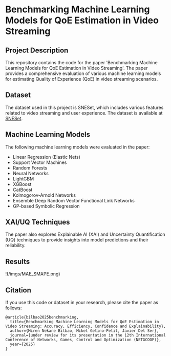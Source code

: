 
# Benchmarking Machine Learning Models for QoE Estimation in Video Streaming

## Project Description
This repository contains the code for the paper 'Benchmarking Machine Learning Models for QoE Estimation in Video Streaming'. The paper provides a comprehensive evaluation of various machine learning models for estimating Quality of Experience (QoE) in video streaming scenarios.

## Dataset
The dataset used in this project is SNESet, which includes various features related to video streaming and user experience. The dataset is available at [SNESet](https://github.com/YananLi18/SNESet).

## Machine Learning Models
The following machine learning models were evaluated in the paper:
- Linear Regression (Elastic Nets)
- Support Vector Machines
- Random Forests
- Neural Networks
- LightGBM
- XGBoost
- CatBoost
- Kolmogorov-Arnold Networks
- Ensemble Deep Random Vector Functional Link Networks
- GP-based Symbolic Regression

## XAI/UQ Techniques
The paper also explores Explainable AI (XAI) and Uncertainty Quantification (UQ) techniques to provide insights into model predictions and their reliability. 

## Results

!(/imgs/MAE_SMAPE.png)

## Citation
If you use this code or dataset in your research, please cite the paper as follows:
```
@article{bilbao2025benchmarking,
  title={Benchmarking Machine Learning Models for QoE Estimation in Video Streaming: Accuracy, Efficiency, Confidence and Explainability},
  author={Miren Nekane Bilbao, Mikel Getino-Petit, Javier Del Ser},
  journal={under review for its presentation in the 12th International Conference of Networks, Games, Control and Optimization (NETGCOOP)},
  year={2025}
}
```
